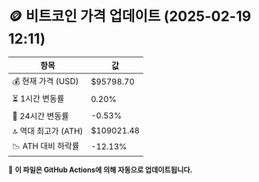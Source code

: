 # 🪙 비트코인 가격 업데이트 (2025-02-19 12:11)

| 항목                | 값 |
|--------------------|----------------|
| 💰 현재 가격 (USD) | $95798.70 |
| ⏳ 1시간 변동률    | 0.20% |
| 📆 24시간 변동률   | -0.53% |
| 🔝 역대 최고가 (ATH) | $109021.48 |
| 📉 ATH 대비 하락률 | -12.13% |

🔄 **이 파일은 GitHub Actions에 의해 자동으로 업데이트됩니다.**

